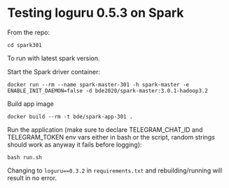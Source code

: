 # Testing loguru 0.5.3 on Spark

From the repo:
```
cd spark301
```
To run with latest spark version.

Start the Spark driver container:
```
docker run --rm --name spark-master-301 -h spark-master -e ENABLE_INIT_DAEMON=false -d bde2020/spark-master:3.0.1-hadoop3.2
```

Build app image
```
docker build --rm -t bde/spark-app-301 .
```

Run the application (make sure to declare 
TELEGRAM_CHAT_ID and TELEGRAM_TOKEN env vars either in bash or the script,
random strings should work as anyway it fails before logging):
```
bash run.sh
```

Changing to `loguru==0.3.2` in `requirements.txt` and rebuilding/running will
result in no error.